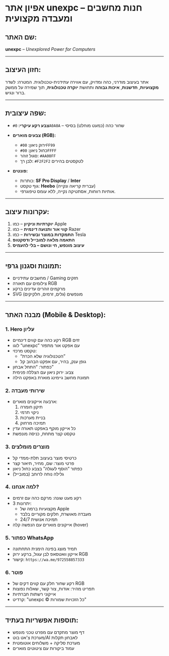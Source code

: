 
# אפיון אתר unexpc – חנות מחשבים ומעבדה מקצועית

## שם האתר:
**unexpc** – *Unexplored Power for Computers*

---

## חזון העיצוב:
אתר בעיצוב מודרני, כהה ומדויק, עם אווירה עתידנית-טכנולוגית.
המטרה: לשדר **מקצועיות**, **חדשנות**, **איכות גבוהה** ותחושת **יוקרה טכנולוגית**, תוך שמירה על ממשק ברור ונגיש.

---

## שפה עיצובית:
- **צבע רקע עיקרי:** `#0A0A0A` – שחור כהה (כמעט מוחלט) בסיסי
- **צבעים מוארים (RGB):**
  - ירוק ניאון: `#00FF99`
  - כחול ניאון: `#00FFFF`
  - סגול זוהר: `#AA00FF`
  - לבן רך: `#F2F2F2` לטקסטים בהירים

- **פונטים:**
  - כותרות: **SF Pro Display** / **Inter**
  - גוף טקסט: **Heebo** (עברית קריאה ונקייה)
  - אותיות רווחות, אסתטיקה נקייה, ללא עומס טיפוגרפי.

---

## עקרונות עיצוב:
1. **יוקרתיות וניקיון** – כמו Apple
2. **קווי אור ותנועה דינמית** – כמו Razer
3. **התמקדות במוצר ובשירות** – כמו Tesla
4. **התאמה מלאה למובייל ודסקטופ**
5. **עיצוב מונפש, חי ונושם – בלי להעמיס**

---

## תמונות וסגנון גרפי:
- מחשבים עתידניים / Gaming חזקים
- צילומים עם תאורה RGB
- מרקמים זוהרים עדינים ברקע
- SVG מונפשים (גלים, זרמים, חלקיקים)

---

## מבנה האתר (Mobile & Desktop):

### 1. Hero עליון
- רקע כהה עם קווים דינמיים RGB זזים
- לוגו “unexpc” עם אפקט אור מתפזר
- טקסט מרכזי:
  - “הטכנולוגיה שלא הכרת”
  - גופן ענק, בהיר, עם אפקט הבהוב קל
- כפתור: “התחל אבחון”  
  צבע: ירוק ניאון עם הצללה פנימית
- תמונת מחשב גיימינג מוארת באפקט הילה

### 2. שירותי מעבדה
- ארבעה אייקונים מוארים:
  1. תיקון חומרה
  2. ניקוי תרמי
  3. בניית מערכות
  4. תמיכה מרחוק
- כל אייקון מוקף באפקט תאורה עדין
- טקסט קצר מתחת, כניסה מונפשת

### 3. מוצרים מומלצים
- כרטיסי מוצר בעיצוב תלת-ממדי קל
- פרטי מוצר: שם, מחיר, תיאור קצר
- כפתור “הוסף לעגלה” בצבע כחול ניאון
- גלילה נוחה לרוחב (במובייל)

### 4. למה אנחנו?
- רקע מעט שונה: מרקם כהה עם זרמים
- 3 יתרונות:
  - מקצועיות ברמה של Apple
  - מעבדה מאושרת, חלקים מקוריים בלבד
  - תמיכה אנושית 24/7
- אייקונים מוארים עם הנפשה קלה (hover)

### 5. כפתור WhatsApp
- תמיד מוצג בפינה הימנית התחתונה
- אייקון וואטסאפ לבן עגול, ברקע ירוק RGB
- קישור: `https://wa.me/972558857333`

### 6. פוטר
- רקע שחור חלק עם קווים דקים של RGB
- תפריט מהיר: אודות, צור קשר, שאלות נפוצות
- אייקוני רשתות חברתיות
- קרדיט: "unexpc © כל הזכויות שמורות"

---

## תוספות אפשריות בעתיד:
- דף מוצר מתקדם עם מפרט טכני מונפש
- מערכת צ'אט בוט/AI לאבחון תקלות
- מערכת סליקה + משלוחים אוטומטית
- עמוד ביקורות עם ציטוטים מוארים
